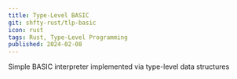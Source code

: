 ```yaml
---
title: Type-Level BASIC
git: shfty-rust/tlp-basic
icon: rust
tags: Rust, Type-Level Programming
published: 2024-02-08
---
```


Simple BASIC interpreter implemented via type-level data structures

